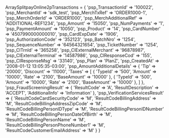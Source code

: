 ArraySplitpayOnline2pTransactions = {
    'psp_TransactionId' => '100022',
    'psp_MerchantId' => 'sdk_test',
    'psp_MerchTxRef' => 'ORDER1000-1',
    'psp_MerchOrderId' => 'ORDER1000',
    'psp_MerchAdditionalRef' => 'ADDITIONAL-REF1234',
    'psp_Amount' => '15050',
    'psp_NumPayments' => '1',
    'psp_PaymentAmount' => '10050',
    'psp_Product' => '14',
    'psp_CardNumber' => '4507990000000010',
    'psp_CardExpDate' => '1906',
    'psp_AuthorizationCode' => '352123',
    'psp_BatchNro' => '1254',
    'psp_SequenceNumber' => '64564321654',
    'psp_TicketNumber' => '1254',
    'psp_ClTrnId' => '365258',
    'psp_ClExternalMerchant' => '96878987',
    'psp_ClExternalTerminal' => '14587986',
    'psp_ClResponseCod' => '155',
    'psp_ClResponseMsg' => '33140',
    'psp_Plan' => 'PlanZ',
    'psp_CreatedAt' => '2008-01-12 13:05:35-03:00',
    'psp_AmountAdditionalDetails'  => {
        'Tip' => '20000',
        'Discount' => '11000',
        'Taxes'  => [
            {
                'TypeId' => '500',
                'Amount' => '10000',
                'Rate' => '2100',
                'BaseAmount' => '10000'
            },
            {
                'TypeId' => '500',
                'Amount' => '10000',
                'Rate' => '2100',
                'BaseAmount' => '10000'
            },
        ]
    },
    'psp_FraudScreeningResult'  => {
        'ResultCode' => 'A',
        'ResultDescription' => 'ACCEPT',
        'AdditionalInfo' => 'Information'
    },
    'psp_VerificationServicesResult'  => {
        'ResultCodeCardSecurityCode' => 'M',
        'ResultCodeBillingAddress' => 'M',
        'ResultCodeBillingAddressZipCode' => 'M',
        'ResultCodeBillingPersonIDType' => 'M',
        'ResultCodeBillingPersonIDNumber' => 'M',
        'ResultCodeBillingPersonDateOfBirth' => 'M',
        'ResultCodeBillingPersonName' => 'M',
        'ResultCodeBillingPersonPhoneNumber1' => 'M',
        'ResultCodeCustomerEmailAddress' => 'M'
    }
}